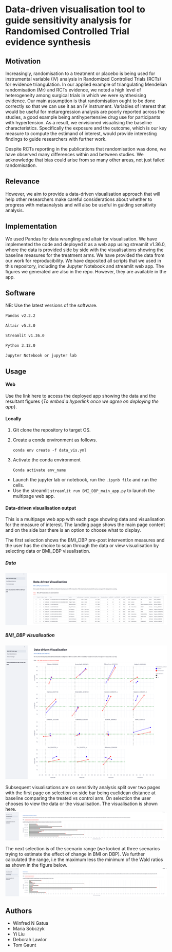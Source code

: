 # Data-driven visualisation tool to guide sensitivity analysis for Randomised Controlled Trial evidence synthesis

## Motivation
Increasingly, randomisation to a treatment or placebo is being used for instrumental variable (IV) analysis in Randomized Controlled Trials (RCTs) for evidence triangulation.
In our applied example of triangulating Mendelian randomisation (Mr) and RCTs evidence, we noted a high level of heterogeneity among surgical trials in which we were synthesising evidence. Our main assumption is that randomisation ought to be done correctly so that we can use it as an IV instrument. Variables of interest that would be useful for metaregression analysis are poorly reported across the studies, a good example being antihypertensive drug use for participants with hypertension. As a result, we envisioned visualising the baseline characteristics. Specifically the exposure and the outcome, which is our key measure to compute the estimand of interest, would provide interesting findings to guide researchers with further work.

Despite RCTs reporting in the publications that randomisation was done, we have observed many differences within and between studies. 
We acknowledge that bias could arise from so many other areas, not just failed randomisation. 

## Relevance
However, we aim to provide a data-driven visualisation approach that will help other researchers make careful considerations about whether to progress with metaanalysis and will also be useful in guiding sensitivity analysis.


##  Implementation
We used Pandas for data wrangling and altair for visualisation.
We have implemented the code and deployed it as a web app using streamlit v1.36.0, where the data is provided side by side with the visualisations showing the baseline measures for the treatment arms.
We have provided the data from our work for reproducibility.
We have deposited all scripts that we used in this repository, including the Jupyter Notebook and streamlit web app. 
The figures we generated are also in the repo. However, they are available in the app.


## Software
NB: Use the latest versions of the software.

`Pandas v2.2.2`

`Altair v5.3.0`

`Streamlit v1.36.0`

`Python 3.12.0`

`Jupyter Notebook or jupyter lab`

## Usage

#### Web
Use the link here to access the deployed app showing the data and the resultant figures {*To embed a hyperlink once we agree on deploying the app*}.

#### Locally

1. Git clone the repository to target OS.

2. Create a conda environment as follows.
   
   `conda env create -f data_vis.yml`
   
4. Activate the conda environment
   
   `Conda activate env_name`
   
- Launch the jupyter lab or notebook, run the `.ipynb file` and run the cells.
- Use the streamlit `streamlit run BMI_DBP_main_app.py` to launch the multipage web app.

#### Data-driven visualisation output

This is a multipage web app with each page showing data and visualisation for the measure of interest.
The landing page shows the main page content and on the side bar there is an option to choose what to display.

The first selection shows the BMI_DBP pre-post intervention measures and the user has the choice to scan through the data or view visualisation by selecting data or BMI_DBP visualisation.

##### Data
![BMI_DBP_prepostdata](images/BMI_DBP_prepost_data.png)

##### BMI_DBP visualisation
![BMI_DBP_prepost](images/BMI_DBP_prepost.png)


Subsequent visualisations are on sensitivity analysis split over two pages with the first page on selection on side bar being euclidean distance at baseline comparing the treated vs control arm. On selection the user chooses to view the data or the visualisation. The visualisation is shown here.
![BMI_DBP_eucdist](images/BMI_DBP_eucdist.png)

The next selection is of the scenario range (we looked at three scenarios trying to estimate the effect of change in BMI on DBP). We further calculated the range, i.e the maximum less the minimum of the Wald ratios as shown in the figure below.
![BMI_DBP_range](images/BMI_DBP_range.png)

   


## **Authors**
- Winfred N Gatua
- Maria Sobczyk
- Yi Liu
- Deborah Lawlor
- Tom Gaunt
